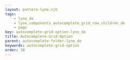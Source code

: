 ```yaml
---
layout: pattern-lyne.njk
tags: 
    - lyne_de
    - lyne_components_autocomplete_grid_row_children_de
    - page
key: autocomplete-grid-option-lyne_de
title: Autocomplete-Grid-Option
parent: autocomplete-folder-lyne_de
keywords: autocomplete-grid-option
order: 30
---
```

